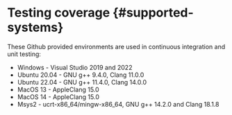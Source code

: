 Testing coverage {#supported-systems}
===
<!--
 Note: License header cannot be first, as doxygen does not generate
 cleanly if it before the '==='
-->
<!--
 Licensed to the Apache Software Foundation (ASF) under one or more
 contributor license agreements.  See the NOTICE file distributed with
 this work for additional information regarding copyright ownership.
 The ASF licenses this file to You under the Apache License, Version 2.0
 (the "License"); you may not use this file except in compliance with
 the License.  You may obtain a copy of the License at

	http://www.apache.org/licenses/LICENSE-2.0

 Unless required by applicable law or agreed to in writing, software
 distributed under the License is distributed on an "AS IS" BASIS,
 WITHOUT WARRANTIES OR CONDITIONS OF ANY KIND, either express or implied.
 See the License for the specific language governing permissions and
 limitations under the License.
-->

These Github provided environments are
used in continuous integration and unit testing:

* Windows - Visual Studio 2019 and 2022
* Ubuntu 20.04 - GNU g++ 9.4.0, Clang 11.0.0
* Ubuntu 22.04 - GNU g++ 11.4.0, Clang 14.0.0
* MacOS 13 - AppleClang 15.0
* MacOS 14 - AppleClang 15.0
* Msys2 - ucrt-x86_64/mingw-x86_64, GNU g++ 14.2.0 and Clang 18.1.8
